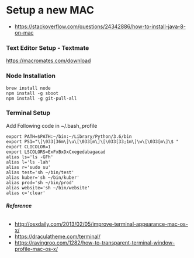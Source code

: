 # Setup a new MAC

- https://stackoverflow.com/questions/24342886/how-to-install-java-8-on-mac

### Text Editor Setup - Textmate

https://macromates.com/download


### Node Installation


```
brew install node
npm install -g sboot
npm install -g git-pull-all
```


### Terminal Setup

Add Following code in ~/.bash_profile

```
export PATH=$PATH:~/bin:~/Library/Python/3.6/bin
export PS1="\[\033[36m\]\u\[\033[m\]\[\033[33;1m\]\w\[\033[m\]\$ "
export CLICOLOR=1
export LSCOLORS=ExFxBxDxCxegedabagacad
alias ls='ls -GFh'
alias l='ls -lah'
alias r='sudo su'
alias test='sh ~/bin/test'
alias kuber='sh ~/bin/kuber'
alias prod='sh ~/bin/prod'
alias website='sh ~/bin/website'
alias c='clear'

```

###### **Reference**
 
* http://osxdaily.com/2013/02/05/improve-terminal-appearance-mac-os-x/
* https://draculatheme.com/terminal/
* https://ravingroo.com/1282/how-to-transparent-terminal-window-profile-mac-os-x/
